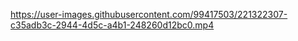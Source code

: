 


https://user-images.githubusercontent.com/99417503/221322307-c35adb3c-2944-4d5c-a4b1-248260d12bc0.mp4

